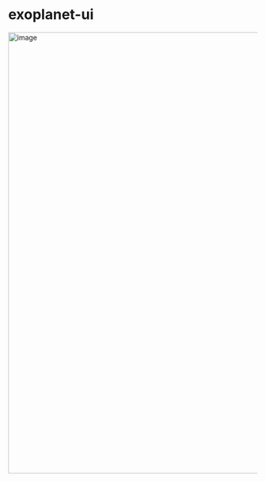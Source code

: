 # exoplanet-ui
<img width="1584" height="892" alt="image" src="https://github.com/user-attachments/assets/c76fa923-72fb-4f0b-aca2-d3d811c71c14" />
